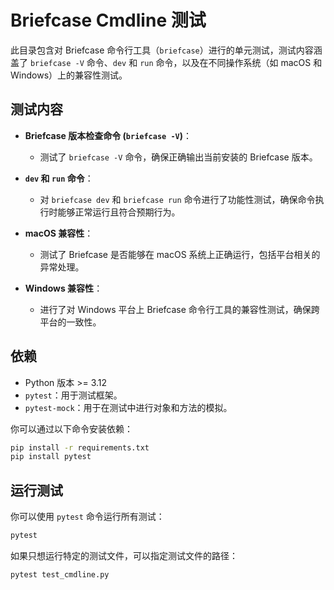 # Briefcase Cmdline 测试

此目录包含对 Briefcase 命令行工具（`briefcase`）进行的单元测试，测试内容涵盖了 `briefcase -V` 命令、`dev` 和 `run` 命令，以及在不同操作系统（如 macOS 和 Windows）上的兼容性测试。

## 测试内容

- **Briefcase 版本检查命令 (`briefcase -V`)**：
  - 测试了 `briefcase -V` 命令，确保正确输出当前安装的 Briefcase 版本。
  
- **`dev` 和 `run` 命令**：
  - 对 `briefcase dev` 和 `briefcase run` 命令进行了功能性测试，确保命令执行时能够正常运行且符合预期行为。

- **macOS 兼容性**：
  - 测试了 Briefcase 是否能够在 macOS 系统上正确运行，包括平台相关的异常处理。
  
- **Windows 兼容性**：
  - 进行了对 Windows 平台上 Briefcase 命令行工具的兼容性测试，确保跨平台的一致性。


## 依赖

- Python 版本 >= 3.12
- `pytest`：用于测试框架。
- `pytest-mock`：用于在测试中进行对象和方法的模拟。

你可以通过以下命令安装依赖：

```bash
pip install -r requirements.txt
pip install pytest
```
## 运行测试

你可以使用 `pytest` 命令运行所有测试：

```bash
pytest
```
如果只想运行特定的测试文件，可以指定测试文件的路径：
```bash
pytest test_cmdline.py
```
